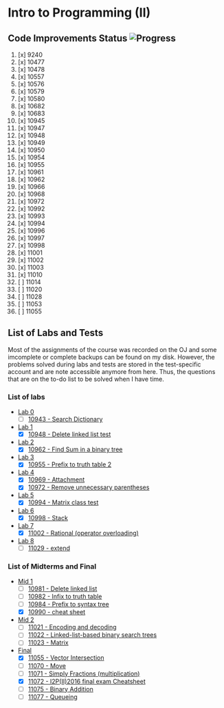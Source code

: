 # Intro to Programming (II)

## Code Improvements Status ![Progress](http://progressed.io/bar/86)

1. [x] 9240
2. [x] 10477
3. [x] 10478
4. [x] 10557
5. [x] 10576
6. [x] 10579
7. [x] 10580
8. [x] 10682
9. [x] 10683
10. [x] 10945
11. [x] 10947
12. [x] 10948
13. [x] 10949
14. [x] 10950
15. [x] 10954
16. [x] 10955
17. [x] 10961
18. [x] 10962
19. [x] 10966
20. [x] 10968
21. [x] 10972
22. [x] 10992
23. [x] 10993
24. [x] 10994
25. [x] 10996
26. [x] 10997
27. [x] 10998
28. [x] 11001
29. [x] 11002
30. [x] 11003
31. [x] 11010
32. [ ] 11014
33. [ ] 11020
34. [ ] 11028
35. [ ] 11053
36. [ ] 11055

## List of Labs and Tests

Most of the assignments of the course was recorded on the OJ and some imcomplete or complete backups can be found on my disk. However, the problems solved during labs and tests are stored in the test-specific account and are note accessible anymore from here. Thus, the questions that are on the to-do list to be solved when I have time.

### List of labs

* [Lab 0](http://140.114.86.238/contest/917/)
  * [ ] [10943 - Search Dictionary](http://140.114.86.238/problem/10943/)
* [Lab 1](http://140.114.86.238/contest/922/)
  * [x] [10948 - Delete linked list test](http://140.114.86.238/problem/10948/)
* [Lab 2](http://140.114.86.238/contest/925/)
  * [x] [10962 - Find Sum in a binary tree](http://140.114.86.238/problem/10962/)
* [Lab 3](http://140.114.86.238/contest/930/)
  * [x] [10955 - Prefix to truth table 2](http://140.114.86.238/problem/10955/)
* [Lab 4](http://140.114.86.238/contest/933/)
  * [x] [10969 - Attachment](http://140.114.86.238/problem/10969/)
  * [x] [10972 - Remove unnecessary parentheses](http://140.114.86.238/problem/10972/)
* [Lab 5](http://140.114.86.238/contest/946/)
  * [x] [10994 - Matrix class test](http://140.114.86.238/problem/10994/)
* [Lab 6](http://140.114.86.238/contest/950/)
  * [x] [10998 - Stack](http://140.114.86.238/problem/10998/)
* [Lab 7](http://140.114.86.238/contest/955/)
  * [x] [11002 - Rational (operator overloading)](http://140.114.86.238/problem/11002/)
* [Lab 8](http://140.114.86.238/contest/970/)
  * [ ] [11029 - extend](http://140.114.86.238/problem/11029/)

### List of Midterms and Final

* [Mid 1](http://140.114.86.238/contest/939/)
  * [ ] [10981 - Delete linked list](http://140.114.86.238/problem/10981/)
  * [ ] [10982 - Infix to truth table](http://140.114.86.238/problem/10982/)
  * [ ] [10984 - Prefix to syntax tree](http://140.114.86.238/problem/10984/)
  * [x] [10990 - cheat sheet](http://140.114.86.238/problem/10990/)
* [Mid 2](http://140.114.86.238/contest/959/)
  * [ ] [11021 - Encoding and decoding](http://140.114.86.238/problem/11021/)
  * [ ] [11022 - Linked-list-based binary search trees](http://140.114.86.238/problem/11022/)
  * [ ] [11023 - Matrix](http://140.114.86.238/problem/11023/)
* [Final](http://140.114.86.238/contest/979/)
  * [x] [11055 - Vector Intersection](http://140.114.86.238/problem/11055/)
  * [ ] [11070 - Move](http://140.114.86.238/problem/11070/)
  * [ ] [11071 - Simply Fractions (multiplication)](http://140.114.86.238/problem/11071/)
  * [x] [11072 - I2P(II)2016 final exam Cheatsheet](http://140.114.86.238/problem/11072/)
  * [ ] [11075 - Binary Addition](http://140.114.86.238/problem/11075/)
  * [ ] [11077 - Queueing](http://140.114.86.238/problem/11077/)
